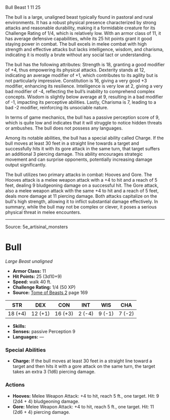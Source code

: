 <MonsterName/>Bull</MonsterName>
<CreatureType/>Beast</CreatureType>
<CR/>1</CR>
<AC/>11</AC>
<HP/>25</HP>
<summary>The bull is a large, unaligned beast typically found in pastoral and rural environments. It has a robust physical presence characterized by strong attacks and reasonable durability, making it a formidable creature for its Challenge Rating of 1/4, which is relatively low. With an armor class of 11, it has average defensive capabilities, while its 25 hit points grant it good staying power in combat. The bull excels in melee combat with high strength and effective attacks but lacks intelligence, wisdom, and charisma, indicating it is mostly a brute without any social tact or understanding.</summary>

<detail>

The bull has the following attributes: Strength is 18, granting a good modifier of +4, thus empowering its physical attacks. Dexterity stands at 12, indicating an average modifier of +1, which contributes to its agility but is not particularly impressive. Constitution is 16, giving a very good +3 modifier, enhancing its resilience. Intelligence is very low at 2, giving a very bad modifier of -4, reflecting the bull’s inability to comprehend complex concepts. Wisdom is slightly below average at 9, resulting in a bad modifier of -1, impacting its perceptive abilities. Lastly, Charisma is 7, leading to a bad -2 modifier, reinforcing its unsociable nature.

In terms of game mechanics, the bull has a passive perception score of 9, which is quite low and indicates that it will struggle to notice hidden threats or ambushes. The bull does not possess any languages.

Among its notable abilities, the bull has a special ability called Charge. If the bull moves at least 30 feet in a straight line towards a target and successfully hits it with its gore attack in the same turn, that target suffers an additional 3 piercing damage. This ability encourages strategic movement and can surprise opponents, potentially increasing damage output significantly.

The bull utilizes two primary attacks in combat: Hooves and Gore. The Hooves attack is a melee weapon attack with a +4 to hit and a reach of 5 feet, dealing 9 bludgeoning damage on a successful hit. The Gore attack, also a melee weapon attack with the same +4 to hit and a reach of 5 feet, deals more damage at 11 piercing damage. Both attacks capitalize on the bull's high strength, allowing it to inflict substantial damage effectively. In summary, while the bull may not be complex or clever, it poses a serious physical threat in melee encounters.</detail>



---

Source: 5e_artisinal_monsters

# Bull

*Large* *Beast* *unaligned*

- **Armor Class:** 11
- **Hit Points:** 25 (3d10+9)
- **Speed:** walk 40 ft.
- **Challenge Rating:** 1/4 (50 XP)
- **Source:** [Tome of Beasts 2](https://koboldpress.com/kpstore/product/tome-of-beasts-2-for-5th-edition) page 169

| STR | DEX | CON | INT | WIS | CHA |
| --- | --- | --- | --- | --- | --- |
| 18 (+4) | 12 (+1) | 16 (+3) | 2 (-4) | 9 (-1) | 7 (-2) |

- **Skills:** 
- **Senses:** passive Perception 9
- **Languages:** —

### Special Abilities

- **Charge:** If the bull moves at least 30 feet in a straight line toward a target and then hits it with a gore attack on the same turn, the target takes an extra 3 (1d6) piercing damage.

### Actions

- **Hooves:** Melee Weapon Attack: +4 to hit, reach 5 ft., one target. Hit: 9 (2d4 + 4) bludgeoning damage.
- **Gore:** Melee Weapon Attack: +4 to hit, reach 5 ft., one target. Hit: 11 (2d6 + 4) piercing damage.




